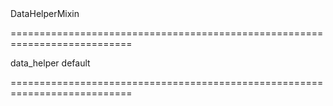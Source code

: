 <!--id-->DataHelperMixin<!--/id-->
===========================================================================
<!--hidden--><!--/hidden-->
<!--module-->data_helper<!--/module-->
<!--export-->default<!--/export-->
===========================================================================

<!--shortDescription-->

<!--/shortDescription-->

<!--fullDescription-->

<!--/fullDescription-->